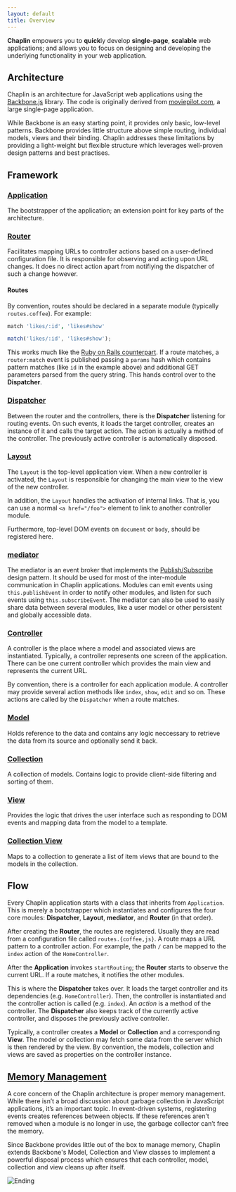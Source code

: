 ```yaml
---
layout: default
title: Overview
---
```


**Chaplin** empowers you to **quick**ly develop **single-page**, **scalable**
web applications; and allows you to focus on designing and developing
the underlying functionality in your web application.

## Architecture
Chaplin is an architecture for JavaScript web applications using
the [Backbone.js](http://backbonejs.org) library. The code is originally derived
from [moviepilot.com](http://moviepilot.com), a large single-page application.

While Backbone is an easy starting point, it provides only basic,
low-level patterns. Backbone provides little structure above
simple routing, individual models, views and their binding. Chaplin addresses
these limitations by providing a light-weight but flexible structure which
leverages well-proven design patterns and best practises.

## Framework
### [Application](./chaplin.application.md)
The bootstrapper of the application; an extension point for key
parts of the architecture.

### [Router](./chaplin.router.md)
Facilitates mapping URLs to controller actions based on a
user-defined configuration file. It is responsible for observing and acting
upon URL changes. It does no direct action apart from notifiying the dispatcher
of such a change however.

#### Routes
By convention, routes should be declared in a separate module (typically
`routes.coffee`). For example:

```coffeescript
match 'likes/:id', 'likes#show'
```

```javascript
match('likes/:id', 'likes#show');
```

This works much like the [Ruby on Rails counterpart][]. If a route matches,
a `router:match` event is published passing a `params` hash which contains
pattern matches (like `id` in the example above) and additional GET parameters
parsed from the query string. This hands control over to the **Dispatcher**.

[Ruby on Rails counterpart]: http://guides.rubyonrails.org/routing.html
[Router]: ./chaplin.router.md

### [Dispatcher](./chaplin.dispatcher.md)
Between the router and the controllers, there is the **Dispatcher** listening
for routing events. On such events, it loads the target controller, creates an
instance of it and calls the target action. The action is actually a method
of the controller. The previously active controller is automatically disposed.

### [Layout](./chaplin.layout.md)
The `Layout` is the top-level application view. When a new controller is
activated, the `Layout` is responsible for changing the main view to the
view of the new controller.

In addition, the `Layout` handles the activation of internal links. That is,
you can use a normal `<a href="/foo">` element to link to another
controller module.

Furthermore, top-level DOM events on `document` or `body`, should be
registered here.

### [mediator](./chaplin.mediator.md)
The mediator is an event broker that implements the [Publish/Subscribe](http://en.wikipedia.org/wiki/Publish/subscribe)
design pattern. It should be used for most of the inter-module communication
in Chaplin applications. Modules can emit events using `this.publishEvent`
in order to notify other modules, and listen for such events
using `this.subscribeEvent`. The mediator can also be used to easily share data
between several modules, like a user model or other
persistent and globally accessible data.

### [Controller](./chaplin.controller.md)
A controller is the place where a model and associated views are instantiated.
Typically, a controller represents one screen of the application. There can be
one current controller which provides the main view and represents the
current URL.

By convention, there is a controller for each application module. A controller
may provide several action methods like `index`, `show`, `edit` and so on.
These actions are called by the `Dispatcher` when a route matches.

### [Model](./chaplin.model.md)
Holds reference to the data and contains any logic neccessary to retrieve the
data from its source and optionally send it back.

### [Collection](./chaplin.collection.md)
A collection of models. Contains logic to provide client-side filtering and
sorting of them.

### [View](./chaplin.view.md)
Provides the logic that drives the user interface such as responding to DOM
events and mapping data from the model to a template.

### [Collection View](./chaplin.collection_view.md)
Maps to a collection to generate a list of item views that are bound to
the models in the collection.

## Flow
Every Chaplin application starts with a class that inherits
from `Application`. This is merely a bootstrapper which instantiates and
configures the four core moules: **Dispatcher**, **Layout**, **mediator**, and
**Router** (in that order).

After creating the **Router**, the routes are registered. Usually they are
read from a configuration file called  `routes.{coffee,js}`. A route maps a
URL pattern to a controller action. For example, the path `/` can be mapped to
the `index` action of the `HomeController`.

After the **Application** invokes `startRouting`; the **Router** starts to
observe the current URL. If a route matches, it notifies the other modules.

This is where the **Dispatcher** takes over. It loads the target controller
and its dependencies (e.g. `HomeController`). Then, the controller is
instantiated and the controller action is called (e.g. `index`). An *action*
is a method of the controller. The **Dispatcher** also keeps track of the
currently active controller, and disposes the previously active controller.

Typically, a controller creates a **Model** or **Collection** and
a corresponding **View**. The model or collection may fetch some data
from the server which is then rendered by the view. By convention,
the models, collection and views are saved as properties on
the controller instance.

## [Memory Management](./disposal.md)
A core concern of the Chaplin architecture is proper memory management. While
there isn’t a broad discussion about garbage collection in JavaScript
applications, it’s an important topic. In event-driven systems, registering
events creates references between objects. If these references aren’t removed
when a module is no longer in use, the garbage collector can’t free the memory.

Since Backbone provides little out of the box to manage memory, Chaplin extends
Backbone's Model, Collection and View classes to implement a powerful disposal
process which ensures that each controller, model, collection and view cleans
up after itself.

![Ending](http://s3.amazonaws.com/imgly_production/3362023/original.jpg)
